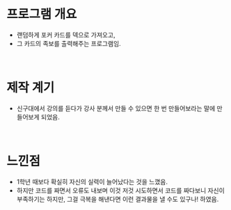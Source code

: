# 프로그램 개요

- 랜덤하게 포커 카드를 덱으로 가져오고,
- 그 카드의 족보를 출력해주는 프로그램임.

<br>

# 제작 계기

- 신구대에서 강의를 듣다가 강사 분께서 만들 수 있으면 한 번 만들어보라는 말에 만들어보게 되었음.

<br>

# 느낀점

- 1학년 때보다 확실히 자신의 실력이 늘어났다는 것을 느꼈음.
- 하지만 코드를 짜면서 오류도 내보며 이것 저것 시도하면서 코드를 짜다보니 자신이 부족하기는 하지만, 그걸 극복을 해낸다면 이런 결과물을 낼 수도 있구나! 하였음.
